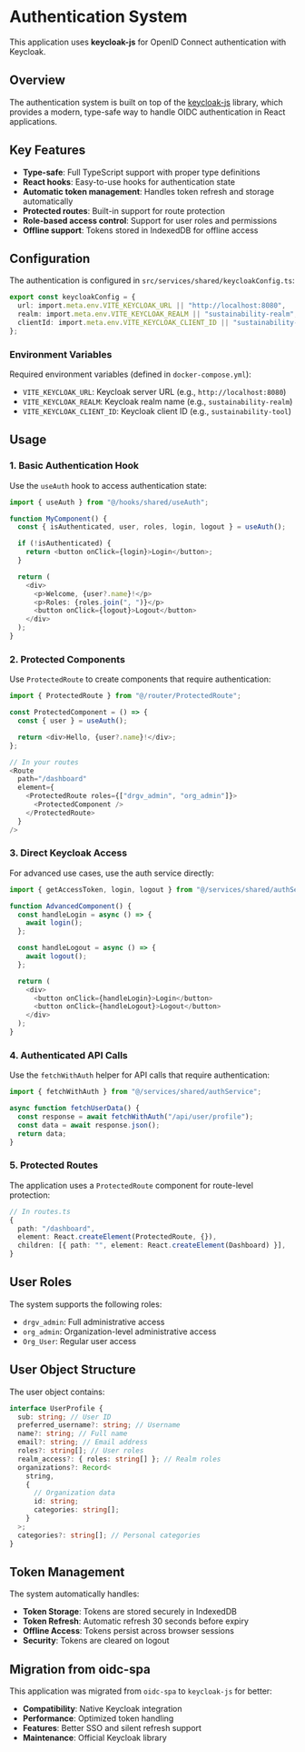 # Authentication System

This application uses **keycloak-js** for OpenID Connect authentication with Keycloak.

## Overview

The authentication system is built on top of the [keycloak-js](https://www.keycloak.org/docs/latest/securing_apps/#_javascript_adapter) library, which provides a modern, type-safe way to handle OIDC authentication in React applications.

## Key Features

- **Type-safe**: Full TypeScript support with proper type definitions
- **React hooks**: Easy-to-use hooks for authentication state
- **Automatic token management**: Handles token refresh and storage automatically
- **Protected routes**: Built-in support for route protection
- **Role-based access control**: Support for user roles and permissions
- **Offline support**: Tokens stored in IndexedDB for offline access

## Configuration

The authentication is configured in `src/services/shared/keycloakConfig.ts`:

```typescript
export const keycloakConfig = {
  url: import.meta.env.VITE_KEYCLOAK_URL || "http://localhost:8080",
  realm: import.meta.env.VITE_KEYCLOAK_REALM || "sustainability-realm",
  clientId: import.meta.env.VITE_KEYCLOAK_CLIENT_ID || "sustainability-tool",
};
```

### Environment Variables

Required environment variables (defined in `docker-compose.yml`):

- `VITE_KEYCLOAK_URL`: Keycloak server URL (e.g., `http://localhost:8080`)
- `VITE_KEYCLOAK_REALM`: Keycloak realm name (e.g., `sustainability-realm`)
- `VITE_KEYCLOAK_CLIENT_ID`: Keycloak client ID (e.g., `sustainability-tool`)

## Usage

### 1. Basic Authentication Hook

Use the `useAuth` hook to access authentication state:

```typescript
import { useAuth } from "@/hooks/shared/useAuth";

function MyComponent() {
  const { isAuthenticated, user, roles, login, logout } = useAuth();

  if (!isAuthenticated) {
    return <button onClick={login}>Login</button>;
  }

  return (
    <div>
      <p>Welcome, {user?.name}!</p>
      <p>Roles: {roles.join(", ")}</p>
      <button onClick={logout}>Logout</button>
    </div>
  );
}
```

### 2. Protected Components

Use `ProtectedRoute` to create components that require authentication:

```typescript
import { ProtectedRoute } from "@/router/ProtectedRoute";

const ProtectedComponent = () => {
  const { user } = useAuth();

  return <div>Hello, {user?.name}!</div>;
};

// In your routes
<Route
  path="/dashboard"
  element={
    <ProtectedRoute roles={["drgv_admin", "org_admin"]}>
      <ProtectedComponent />
    </ProtectedRoute>
  }
/>
```

### 3. Direct Keycloak Access

For advanced use cases, use the auth service directly:

```typescript
import { getAccessToken, login, logout } from "@/services/shared/authService";

function AdvancedComponent() {
  const handleLogin = async () => {
    await login();
  };

  const handleLogout = async () => {
    await logout();
  };

  return (
    <div>
      <button onClick={handleLogin}>Login</button>
      <button onClick={handleLogout}>Logout</button>
    </div>
  );
}
```

### 4. Authenticated API Calls

Use the `fetchWithAuth` helper for API calls that require authentication:

```typescript
import { fetchWithAuth } from "@/services/shared/authService";

async function fetchUserData() {
  const response = await fetchWithAuth("/api/user/profile");
  const data = await response.json();
  return data;
}
```

### 5. Protected Routes

The application uses a `ProtectedRoute` component for route-level protection:

```typescript
// In routes.ts
{
  path: "/dashboard",
  element: React.createElement(ProtectedRoute, {}),
  children: [{ path: "", element: React.createElement(Dashboard) }],
}
```

## User Roles

The system supports the following roles:

- `drgv_admin`: Full administrative access
- `org_admin`: Organization-level administrative access
- `Org_User`: Regular user access

## User Object Structure

The user object contains:

```typescript
interface UserProfile {
  sub: string; // User ID
  preferred_username?: string; // Username
  name?: string; // Full name
  email?: string; // Email address
  roles?: string[]; // User roles
  realm_access?: { roles: string[] }; // Realm roles
  organizations?: Record<
    string,
    {
      // Organization data
      id: string;
      categories: string[];
    }
  >;
  categories?: string[]; // Personal categories
}
```

## Token Management

The system automatically handles:

- **Token Storage**: Tokens are stored securely in IndexedDB
- **Token Refresh**: Automatic refresh 30 seconds before expiry
- **Offline Access**: Tokens persist across browser sessions
- **Security**: Tokens are cleared on logout

## Migration from oidc-spa

This application was migrated from `oidc-spa` to `keycloak-js` for better:

- **Compatibility**: Native Keycloak integration
- **Performance**: Optimized token handling
- **Features**: Better SSO and silent refresh support
- **Maintenance**: Official Keycloak library

